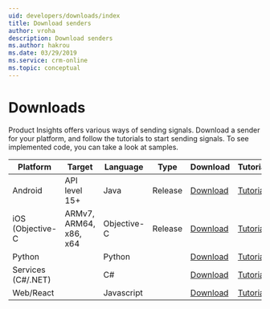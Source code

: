 ```yaml
---
uid: developers/downloads/index
title: Download senders
author: vroha
description: Download senders
ms.author: hakrou
ms.date: 03/29/2019
ms.service: crm-online
ms.topic: conceptual
---
```


# Downloads

Product Insights offers various ways of sending signals. Download a sender for your platform, and follow the tutorials to start sending signals. To see implemented code, you can take a look at samples. 

| Platform         | Target                 | Language  | Type  | Download | Tutorial | Sample | 
|------------------|------------------------|-----------|-------|----------|-------------|---------|
| Android          |API level 15+           |Java       |Release| [Download](https://github.com/Microsoft/AppCenter-SDK-Android)                                                | [Tutorial](xref:developers/downloads/android-java)  |[Sample](https://ariamediahost.blob.core.windows.net/sdk/ProductInsightsSamples/ProductInsightsAndroidSample.zip)|
| iOS (Objective-C |ARMv7, ARM64, x86, x64  |Objective-C|Release| [Download](https://github.com/Microsoft/AppCenter-SDK-Apple/releases/latest)                                  | [Tutorial](xref:developers/downloads/ios-objc)      |[Sample](https://ariamediahost.blob.core.windows.net/sdk/ProductInsightsSamples/ProductInsightsiOSSample.zip)|
| Python           |                        |Python     |       | [Download](https://ariamediahost.blob.core.windows.net/sdk/ProductInsightsSenders/product_insights-2.0.0.egg) | [Tutorial](xref:developers/downloads/python)        |[Sample](https://ariamediahost.blob.core.windows.net/sdk/ProductInsightsSamples/ProductInsightsPythonSample.egg)|
| Services (C#/.NET)|                       |C#         |       | [Download](https://www.nuget.org/packages/Microsoft.ApplicationInsights/)                                     | [Tutorial](xref:developers/downloads/dotnet)        |[Sample](https://ariamediahost.blob.core.windows.net/sdk/ProductInsightsSamples/ProductInsightsDotNetSample.zip)|
| Web/React        |                        |Javascript |       | [Download](https://1dsjssdk.blob.core.windows.net/scripts/latest/ms.analytics-1-beta.js)                      | [Tutorial](xref:developers/downloads/js)            |[Sample](https://ariamediahost.blob.core.windows.net/sdk/ProductInsightsSamples/ProductInsightsJavascriptSample.zip)|
